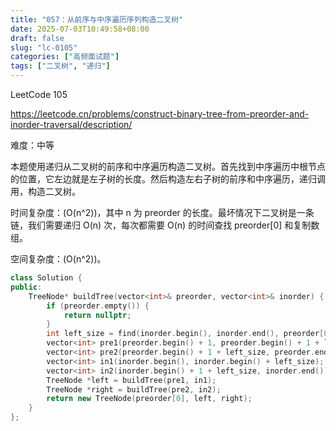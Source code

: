 ```yaml
---
title: "057：从前序与中序遍历序列构造二叉树"
date: 2025-07-03T10:49:58+08:00
draft: false
slug: "lc-0105"
categories: ["高频面试题"]
tags: ["二叉树", "递归"]
---
```


LeetCode 105

https://leetcode.cn/problems/construct-binary-tree-from-preorder-and-inorder-traversal/description/

难度：中等

本题使用递归从二叉树的前序和中序遍历构造二叉树。首先找到中序遍历中根节点的位置，它左边就是左子树的长度。然后构造左右子树的前序和中序遍历，递归调用，构造二叉树。

时间复杂度：\(O(n^2)\)，其中 n 为 preorder 的长度。最坏情况下二叉树是一条链，我们需要递归 O(n) 次，每次都需要 O(n) 的时间查找 preorder[0] 和复制数组。

空间复杂度：\(O(n^2)\)。

<!--more-->

```cpp
class Solution {
public:
    TreeNode* buildTree(vector<int>& preorder, vector<int>& inorder) {
        if (preorder.empty()) {
            return nullptr;
        }
        int left_size = find(inorder.begin(), inorder.end(), preorder[0]) - inorder.begin();
        vector<int> pre1(preorder.begin() + 1, preorder.begin() + 1 + left_size);
        vector<int> pre2(preorder.begin() + 1 + left_size, preorder.end());
        vector<int> in1(inorder.begin(), inorder.begin() + left_size);
        vector<int> in2(inorder.begin() + 1 + left_size, inorder.end());
        TreeNode *left = buildTree(pre1, in1);
        TreeNode *right = buildTree(pre2, in2);
        return new TreeNode(preorder[0], left, right);
    }
};
```
